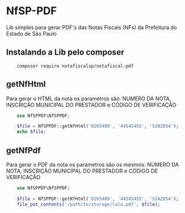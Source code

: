# NfSP-PDF
Lib simples para gerar PDF's das Notas Fiscais (NFs) da Prefeitura do Estado de São Paulo

## Instalando a Lib pelo composer 
```
    composer require notafiscalsp/notafiscal-pdf
``` 

## getNfHtml
Para gerar o HTML da nota os parametros são: NUMERO DA NOTA, INSCRIÇÃO MUNICIPAL DO PRESTADOR e CÓDIGO DE VERIFICAÇÃO
```php
    use NfSPPDF\NfSPPDF;

    $file = NfSPPDF::getNfHtml('0265489', '44545455', 'S2A2D54');
    echo $file;
```

## getNfPdf
Para gerar o PDF da nota os parametros são os mesmos: NUMERO DA NOTA, INSCRIÇÃO MUNICIPAL DO PRESTADOR e CÓDIGO DE VERIFICAÇÃO

```php
    use NfSPPDF\NfSPPDF;

    $file = NfSPPDF::getNfHtml('0265489', '44545455', 'S2A2D54');
    file_put_contents('/path/to/storage/lala.pdf', $file);
```
